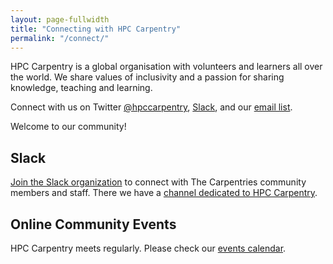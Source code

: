 ```yaml
---
layout: page-fullwidth
title: "Connecting with HPC Carpentry"
permalink: "/connect/"
---
```


HPC Carpentry is a global organisation with volunteers and learners
all over the world. We share values of inclusivity and a passion for 
sharing knowledge, teaching and learning. 

Connect with us on Twitter [@hpccarpentry](
https://twitter.com/hpccarpentry/), [Slack](#slack), and our
[email list](https://carpentries.topicbox.com/groups/discuss-hpc).

Welcome to our community!

## Slack

[Join the Slack organization](https://swc-slack-invite.herokuapp.com/) to
connect with The Carpentries community members and staff. There we have a
[channel dedicated to HPC Carpentry](
https://swcarpentry.slack.com/archives/CEXAZR52T).

## Online Community Events

HPC Carpentry meets regularly. Please check our [events calendar](
"/community/#hpc-carpentry-calendar").
